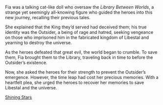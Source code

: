 <!-- title: Fia -->
<!-- status: Alive -->

Fia was a talking cat-like doll who oversaw the _Library Between Worlds_, a strange yet seemingly all-knowing figure who guided the heroes into this new journey, recalling their previous tales.

She explained that the King they’d served had deceived them; his true identity was the Outsider, a being of rage and hatred, seeking vengeance on those who imprisoned him in the fabricated kingdom of Libestal and yearning to destroy the universe.

As the heroes defeated that great evil, the world began to crumble. To save them, Fia brought them to the Library, traveling back in time to before the Outsider’s existence.

Now, she asked the heroes for their strength to prevent the Outsider’s emergence. However, the time leap had cost her precious memories. With a heartfelt plea, she urged the heroes to recover her memories to save Libestal and the universe.

[Shining Stars](#embed:https://www.youtube.com/live/2toZfafpyW8?si=DCk9DdbYzYoPk1Un&t=385)
